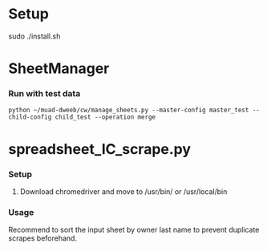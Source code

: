 # Setup

sudo ./install.sh

# SheetManager

### Run with test data

`python ~/muad-dweeb/cw/manage_sheets.py --master-config master_test --child-config child_test --operation merge`

# spreadsheet_IC_scrape.py

### Setup

1. Download chromedriver and move to /usr/bin/ or /usr/local/bin

### Usage

Recommend to sort the input sheet by owner last name to prevent duplicate scrapes beforehand. 
